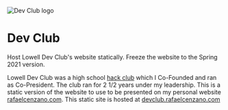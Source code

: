 ![Dev Club logo](https://rafael.sirv.com/devclub/devclub.png?w=250&h=250)
# Dev Club

Host Lowell Dev Club's website statically. Freeze the website to the Spring 2021 version.

Lowell Dev Club was a high school [hack club](https://hackclub.com) which I Co-Founded and ran as Co-President. The club ran for 2 1/2 years under my leadership. This is a static version of the website to use to be presented on my personal website [rafaelcenzano.com](https://rafaelcenzano.com). This static site is hosted at [devclub.rafaelcenzano.com](https://devclub.rafaelcenzano.com)
